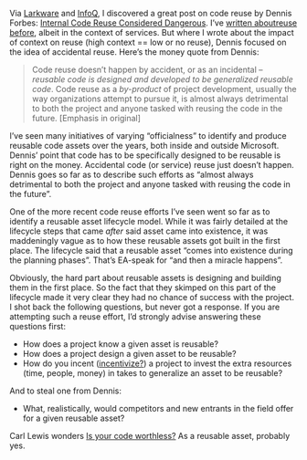 Via [Larkware](http://www.larkware.com/dg8/TheDailyGrind1193.aspx) and
[InfoQ](http://www.infoq.com/news/2007/07/worthless-code), I discovered
a great post on code reuse by Dennis Forbes: [Internal Code Reuse
Considered
Dangerous](http://www.yafla.com/dennisforbes/Internal-Code-Reuse-Considered-Dangerous/Internal-Code-Reuse-Considered-Dangerous.html).
I’ve [written
about](http://devhawk.net/2006/09/19/A+Question+Of+Context.aspx)[reuse
before](http://devhawk.net/2006/09/20/Feasible+Service+Reuse.aspx),
albeit in the context of services. But where I wrote about the impact of
context on reuse (high context == low or no reuse), Dennis focused on
the idea of accidental reuse. Here’s the money quote from Dennis:

> Code reuse doesn’t happen by accident, or as an incidental – *reusable
> code is designed and developed to be generalized reusable code*. Code
> reuse as a *by-product* of project development, usually the way
> organizations attempt to pursue it, is almost always detrimental to
> both the project and anyone tasked with reusing the code in the
> future. [Emphasis in original]

I’ve seen many initiatives of varying “officialness” to identify and
produce reusable code assets over the years, both inside and outside
Microsoft. Dennis’ point that code has to be specifically designed to be
reusable is right on the money. Accidental code (or service) reuse just
doesn’t happen. Dennis goes so far as to describe such efforts as
“almost always detrimental to both the project and anyone tasked with
reusing the code in the future”.

One of the more recent code reuse efforts I’ve seen went so far as to
identify a reusable asset lifecycle model. While it was fairly detailed
at the lifecycle steps that came *after* said asset came into existence,
it was maddeningly vague as to how these reusable assets got built in
the first place. The lifecycle said that a reusable asset “comes into
existence during the planning phases”. That’s EA-speak for “and then a
miracle happens”.

Obviously, the hard part about reusable assets is designing and building
them in the first place. So the fact that they skimped on this part of
the lifecycle made it very clear they had no chance of success with the
project. I shot back the following questions, but never got a response.
If you are attempting such a reuse effort, I’d strongly advise answering
these questions first:

-   How does a project know a given asset is reusable?
-   How does a project design a given asset to be reusable?
-   How do you incent
    ([incentivize?](http://dictionary.reference.com/browse/incentivize))
    a project to invest the extra resources (time, people, money) in
    takes to generalize an asset to be reusable?

And to steal one from Dennis:

-   What, realistically, would competitors and new entrants in the field
    offer for a given reusable asset?

Carl Lewis wonders [Is your code
worthless?](http://cysquatch.net/blog/2007/06/08/is-your-code-worthless/)
As a reusable asset, probably yes.
